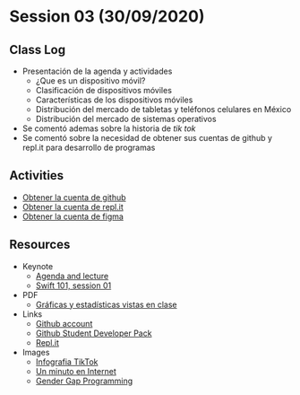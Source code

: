 # Session 03 (30/09/2020)

## Class Log
* Presentación de la agenda y actividades
    * ¿Que es un dispositivo móvil?
    * Clasificación de dispositivos móviles
    * Características de los dispositivos móviles
    * Distribución del mercado de tabletas y teléfonos celulares en México
    * Distribución del mercado de sistemas operativos
* Se comentó ademas sobre la historia de *tik tok*
* Se comentó sobre la necesidad de obtener sus cuentas de github y repl.it para desarrollo de programas

## Activities
* [Obtener la cuenta de github](https://education.github.com/pack)
* [Obtener la cuenta de repl.it](https://repl.it)
* [Obtener la cuenta de figma](https://figma.com)

## Resources
* Keynote
  * [Agenda and lecture](../resources/Session_03/keynotes/ComputoMovil-Session_3.pdf)
  * [Swift 101, session 01](../resources/Session_03/keynotes/Swift-101-Session-1.pdf)
* PDF
  * [Gráficas y estadísticas vistas en clase](../resources/Session_03/pdfs/graphs_stats_session_03.pdf)
* Links
  * [Github account](https://github.com)
  * [Github Student Developer Pack](https://education.github.com/pack)
  * [Repl.it](https://repl.it)
* Images
    * [Infografia TikTok](../../Resources/images/tiktok.png)
    * [Un minuto en Internet](../../Resources/images/internet-minute.jpg)
    * [Gender Gap Programming](../../Resources/images/infographic_gender_gap_programming)